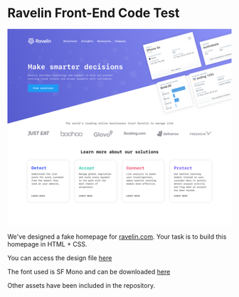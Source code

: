# Ravelin Front-End Code Test

![mock](https://github.com/unravelin/fe-code-test/blob/master/mock.png?raw=true)

We've designed a fake homepage for [ravelin.com](https://www.ravelin.com/). Your task is to build this homepage in HTML + CSS. 

You can access the design file [here](https://www.figma.com/file/suFt9XnKDnSKWe2VfGfIAx/Ravelin-Website-Code-Test?node-id=0%3A1)

The font used is SF Mono and can be downloaded [here](https://developer.apple.com/fonts/)

Other assets have been included in the repository.
